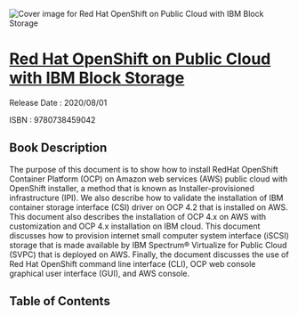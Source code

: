 ![Cover image for Red Hat OpenShift on Public Cloud with IBM Block Storage](https://imgdetail.ebookreading.net/cover/cover/202109/EB9780738459042.jpg)

[Red Hat OpenShift on Public Cloud with IBM Block Storage](https://ebookreading.net/view/book/Red+Hat+OpenShift+on+Public+Cloud+with+IBM+Block+Storage-EB9780738459042_1.html "Red Hat OpenShift on Public Cloud with IBM Block Storage")
====================================================================================================================

Release Date : 2020/08/01

ISBN : 9780738459042

Book Description
-----------------

The purpose of this document is to show how to install RedHat OpenShift Container Platform (OCP) on Amazon web services (AWS) public cloud with OpenShift installer, a method that is known as Installer-provisioned infrastructure (IPI). We also describe how to validate the installation of IBM container storage interface (CSI) driver on OCP 4.2 that is installed on AWS. This document also describes the installation of OCP 4.x on AWS with customization and OCP 4.x installation on IBM cloud.
This document discusses how to provision internet small computer system interface (iSCSI) storage that is made available by IBM Spectrum® Virtualize for Public Cloud (SVPC) that is deployed on AWS. Finally, the document discusses the use of Red Hat OpenShift command line interface (CLI), OCP web console graphical user interface (GUI), and AWS console.


Table of Contents
-----------------

